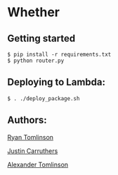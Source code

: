 # Whether

## Getting started
```
$ pip install -r requirements.txt
$ python router.py
```

## Deploying to Lambda:
```
$ . ./deploy_package.sh
```

## Authors:
[Ryan Tomlinson](https://github.com/ryantomlinson95)

[Justin Carruthers](https://github.com/Jtcruthers)

[Alexander Tomlinson](https://github.com/awctomlinson)
